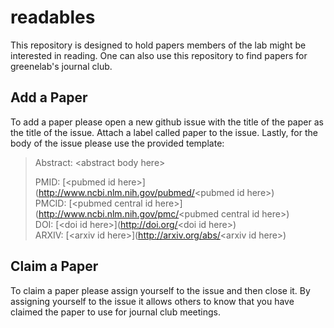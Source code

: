 # readables
This repository is designed to hold papers members of the lab might be interested in reading. One can also use this repository to find papers for greenelab's journal club.

## Add a Paper
To add a paper please open a new github issue with the title of the paper as the title of the issue. Attach a label called paper to the issue. Lastly, for the body of the issue please use the provided template:

> Abstract: \<abstract body here\>
>
>PMID: \[\<pubmed id here\>\](<span></span>http://www.ncbi.nlm.nih.gov/pubmed/<pubmed id here\>)  
>PMCID: \[\<pubmed central id here\>\](http://www.ncbi.nlm.nih.gov/pmc/<pubmed central id here\>\)  
>DOI: \[\<doi id here\>\](http://doi.org/<doi id here\>)  
>ARXIV: \[\<arxiv id here\>\](http://arxiv.org/abs/<arxiv id here\>)  

## Claim a Paper
To claim a paper please assign yourself to the issue and then close it. By assigning yourself to the issue it allows others to know that you have claimed the paper to use for journal club meetings.

